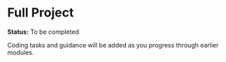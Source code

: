# Full Project

**Status:** To be completed

Coding tasks and guidance will be added as you progress through earlier modules.
